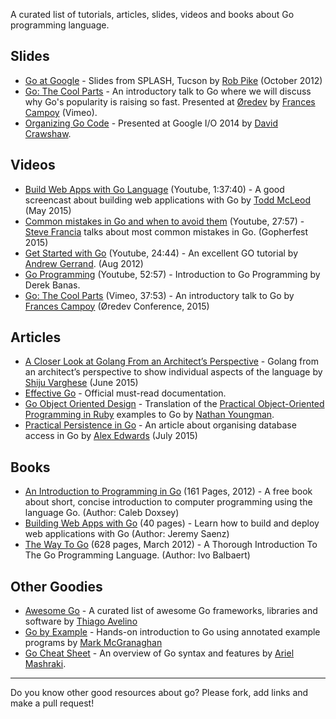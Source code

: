 A curated list of tutorials, articles, slides, videos and books about Go programming language.

## Slides
 - [Go at Google](https://talks.golang.org/2012/splash.slide) - Slides from SPLASH, Tucson by [Rob Pike](https://twitter.com/rob_pike) (October 2012)
 - [Go: The Cool Parts](https://speakerdeck.com/campoy/go-the-cool-parts) - An introductory talk to Go where we will discuss why Go's popularity is raising so fast. Presented at [Øredev](http://oredev.org/2015/sessions/go-the-cool-parts) by [Frances Campoy](https://twitter.com/francesc) (Vimeo).
  - [Organizing Go Code](https://talks.golang.org/2014/organizeio.slide) - Presented at Google I/O 2014 by [David Crawshaw](https://github.com/crawshaw).

## Videos
 - [Build Web Apps with Go Language](https://www.youtube.com/watch?v=Vlie-srOU8c) (Youtube, 1:37:40) - A good screencast about building web applications with Go by [Todd McLeod](https://github.com/GoesToEleven) (May 2015)  
 - [Common mistakes in Go and when to avoid them](https://www.youtube.com/watch?v=29LLRKIL_TI) (Youtube, 27:57) - [Steve Francia](https://twitter.com/spf13) talks about most common mistakes in Go. (Gopherfest 2015)
 - [Get Started with Go](https://www.youtube.com/watch?v=2KmHtgtEZ1s) (Youtube, 24:44) - An excellent GO tutorial by [Andrew Gerrand](https://twitter.com/enneff). (Aug 2012)
 - [Go Programming](https://www.youtube.com/watch?v=CF9S4QZuV30) (Youtube, 52:57) - Introduction to Go Programming by Derek Banas.
 - [Go: The Cool Parts](https://vimeo.com/144639088) (Vimeo, 37:53) - An introductory talk to Go by [Frances Campoy](https://twitter.com/francesc) (Øredev Conference, 2015)

## Articles
 - [A Closer Look at Golang From an Architect’s Perspective](http://thenewstack.io/a-closer-look-at-golang-from-an-architects-perspective/) - Golang from an architect’s perspective to show individual aspects of the language by [Shiju Varghese](https://github.com/shijuvar) (June 2015)
 - [Effective Go](https://golang.org/doc/effective_go.html) - Official must-read documentation.
 - [Go Object Oriented Design](https://nathany.com/good/) - Translation of the [Practical Object-Oriented Programming in Ruby](http://www.poodr.com/) examples to Go by [Nathan Youngman](https://github.com/nathany).
 - [Practical Persistence in Go](http://www.alexedwards.net/blog/organising-database-access) - An article about organising database access in Go by [Alex Edwards](https://twitter.com/ajmedwards) (July 2015)

## Books
  - [An Introduction to Programming in Go](http://www.golang-book.com/books/intro) (161 Pages, 2012) - A free book about short, concise introduction to computer programming using the language Go. (Author: Caleb Doxsey)
  - [Building Web Apps with Go](https://www.gitbook.com/book/codegangsta/building-web-apps-with-go) (40 pages) - Learn how to build and deploy web applications with Go (Author: Jeremy Saenz)
  - [The Way To Go](http://www.amazon.com/Way-Go-Thorough-Introduction-Programming/dp/1469769166) (628 pages, March 2012) - A Thorough Introduction To The Go Programming Language. (Author: Ivo Balbaert)

## Other Goodies
 - [Awesome Go](https://github.com/avelino/awesome-go) - A curated list of awesome Go frameworks, libraries and software by [Thiago Avelino](https://github.com/avelino)
 - [Go by Example](https://gobyexample.com/) - Hands-on introduction to Go using annotated example programs by [Mark McGranaghan](https://twitter.com/mmcgrana)
 - [Go Cheat Sheet](https://github.com/a8m/go-lang-cheat-sheet) - An overview of Go syntax and features by [Ariel Mashraki](https://github.com/a8m).

---

Do you know other good resources about go? Please fork, add links and make a pull request!
